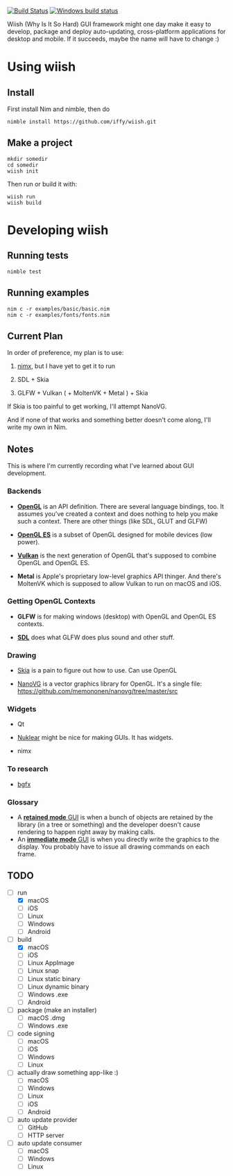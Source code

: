 [![Build Status](https://travis-ci.org/iffy/wiish.svg?branch=master)](https://travis-ci.org/iffy/wiish)
[![Windows build status](https://ci.appveyor.com/api/projects/status/hnv03meyx4absx4t/branch/master?svg=true)](https://ci.appveyor.com/project/iffy/wiish/branch/master)

Wiish (Why Is It So Hard) GUI framework might one day make it easy to develop, package and deploy auto-updating,  cross-platform applications for desktop and mobile.  If it succeeds, maybe the name will have to change :)

# Using wiish

## Install

First install Nim and nimble, then do

~~~
nimble install https://github.com/iffy/wiish.git
~~~

## Make a project

```
mkdir somedir
cd somedir
wiish init
```

Then run or build it with:

```
wiish run
wiish build
```

# Developing wiish

## Running tests

~~~
nimble test
~~~

## Running examples

~~~
nim c -r examples/basic/basic.nim
nim c -r examples/fonts/fonts.nim
~~~

## Current Plan

In order of preference, my plan is to use:

1. [nimx](https://github.com/yglukhov/nimx), but I have yet to get it to run

2. SDL + Skia

3. GLFW + Vulkan ( + MoltenVK + Metal ) + Skia

If Skia is too painful to get working, I'll attempt NanoVG.

And if none of that works and something better doesn't come along, I'll write my own in Nim.

## Notes

This is where I'm currently recording what I've learned about GUI development.

### Backends

- [**OpenGL**](https://en.wikipedia.org/wiki/OpenGL#Vulkan) is an API definition.  There are several language bindings, too.  It assumes you've created a context and does nothing to help you make such a context.  There are other things (like SDL, GLUT and GLFW)

- [**OpenGL ES**](https://www.khronos.org/opengles/) is a subset of OpenGL designed for mobile devices (low power).

- [**Vulkan**](https://en.wikipedia.org/wiki/Vulkan_(API)) is the next generation of OpenGL that's supposed to combine OpenGL and OpenGL ES.

- **Metal** is Apple's proprietary low-level graphics API thinger.  And there's MoltenVK which is supposed to allow Vulkan to run on macOS and iOS.

### Getting OpenGL Contexts

- **GLFW** is for making windows (desktop) with OpenGL and OpenGL ES contexts.

- [**SDL**](https://www.khronos.org/opengl/wiki/Related_toolkits_and_APIs) does what GLFW does plus sound and other stuff.



### Drawing

- [Skia](https://en.wikipedia.org/wiki/Skia_Graphics_Engine) is a pain to figure out how to use.  Can use OpenGL

- [NanoVG](https://github.com/memononen/nanovg) is a vector graphics library for OpenGL.  It's a single file: <https://github.com/memononen/nanovg/tree/master/src>

### Widgets

- Qt

- [Nuklear](https://github.com/vurtun/nuklear) might be nice for making GUIs.  It has widgets.

- nimx

### To research

- [bgfx](https://bkaradzic.github.io/bgfx/index.html)

### Glossary

- A [**retained mode** GUI](https://en.wikipedia.org/wiki/Retained_mode) is when a bunch of objects are retained by the library (in a tree or something) and the developer doesn't cause rendering to happen right away by making calls.
- An [**immediate mode** GUI](https://en.wikipedia.org/wiki/Immediate_mode_(computer_graphics)) is when you directly write the graphics to the display.  You probably have to issue all drawing commands on each frame.

## TODO

- [ ] run
    - [X] macOS
    - [ ] iOS
    - [ ] Linux
    - [ ] Windows
    - [ ] Android
- [ ] build
    - [X] macOS
    - [ ] iOS
    - [ ] Linux AppImage
    - [ ] Linux snap
    - [ ] Linux static binary
    - [ ] Linux dynamic binary
    - [ ] Windows .exe
    - [ ] Android
- [ ] package (make an installer)
    - [ ] macOS .dmg
    - [ ] Windows .exe
- [ ] code signing
    - [ ] macOS
    - [ ] iOS
    - [ ] Windows
    - [ ] Linux
- [ ] actually draw something app-like :)
    - [ ] macOS
    - [ ] Windows
    - [ ] Linux
    - [ ] iOS
    - [ ] Android
- [ ] auto update provider
    - [ ] GitHub
    - [ ] HTTP server
- [ ] auto update consumer
    - [ ] macOS
    - [ ] Windows
    - [ ] Linux
